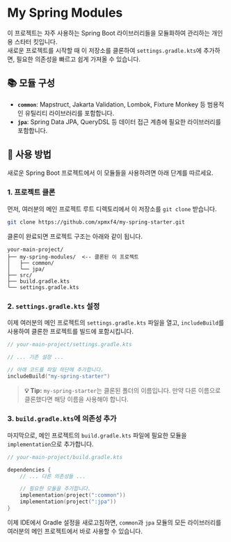 # My Spring Modules

이 프로젝트는 자주 사용하는 Spring Boot 라이브러리들을 모듈화하여 관리하는 개인용 스타터 킷입니다. <br>
새로운 프로젝트를 시작할 때 이 저장소를 클론하여 `settings.gradle.kts`에 추가하면, 필요한 의존성을 빠르고 쉽게 가져올 수 있습니다.

## 📚 모듈 구성

* **`common`**: Mapstruct, Jakarta Validation, Lombok, Fixture Monkey 등 범용적인 유틸리티 라이브러리를 포함합니다.
* **`jpa`**: Spring Data JPA, QueryDSL 등 데이터 접근 계층에 필요한 라이브러리를 포함합니다.

## 🚀 사용 방법

새로운 Spring Boot 프로젝트에서 이 모듈들을 사용하려면 아래 단계를 따르세요.

### 1. 프로젝트 클론

먼저, 여러분의 메인 프로젝트 루트 디렉토리에서 이 저장소를 `git clone` 받습니다.

```bash
git clone https://github.com/xpmxf4/my-spring-starter.git
```

클론이 완료되면 프로젝트 구조는 아래와 같이 됩니다.

```
your-main-project/
├── my-spring-modules/  <-- 클론된 이 프로젝트
│   ├── common/
│   └── jpa/
├── src/
├── build.gradle.kts
└── settings.gradle.kts
```

### 2. `settings.gradle.kts` 설정

이제 여러분의 메인 프로젝트의 `settings.gradle.kts` 파일을 열고, `includeBuild`를 사용하여 클론한 프로젝트를 빌드에 포함시킵니다.

```kotlin
// your-main-project/settings.gradle.kts

// ... 기존 설정 ...

// 아래 코드를 파일 하단에 추가합니다.
includeBuild("my-spring-starter")
```

> **💡 Tip:** `my-spring-starter`는 클론된 폴더의 이름입니다. 만약 다른 이름으로 클론했다면 해당 이름을 사용해야 합니다.

### 3. `build.gradle.kts`에 의존성 추가

마지막으로, 메인 프로젝트의 `build.gradle.kts` 파일에 필요한 모듈을 `implementation`으로 추가합니다.

```kotlin
// your-main-project/build.gradle.kts

dependencies {
    // ... 다른 의존성들 ...

    // 필요한 모듈을 추가합니다.
    implementation(project(":common"))
    implementation(project(":jpa"))
}
```

이제 IDE에서 Gradle 설정을 새로고침하면, `common`과 `jpa` 모듈의 모든 라이브러리를 여러분의 메인 프로젝트에서 바로 사용할 수 있습니다.
